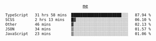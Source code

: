 <p align="center">
  <samp>
    <a href="https://yiwwhl.com">me</a>
  </samp>
</p>

<!--START_SECTION:waka-->

```txt
TypeScript   31 hrs 58 mins  ██████████████████████░░░   87.94 %
SCSS         2 hrs 13 mins   █▓░░░░░░░░░░░░░░░░░░░░░░░   06.10 %
Other        46 mins         ▓░░░░░░░░░░░░░░░░░░░░░░░░   02.13 %
JSON         34 mins         ▒░░░░░░░░░░░░░░░░░░░░░░░░   01.57 %
JavaScript   23 mins         ▒░░░░░░░░░░░░░░░░░░░░░░░░   01.06 %
```

<!--END_SECTION:waka-->
